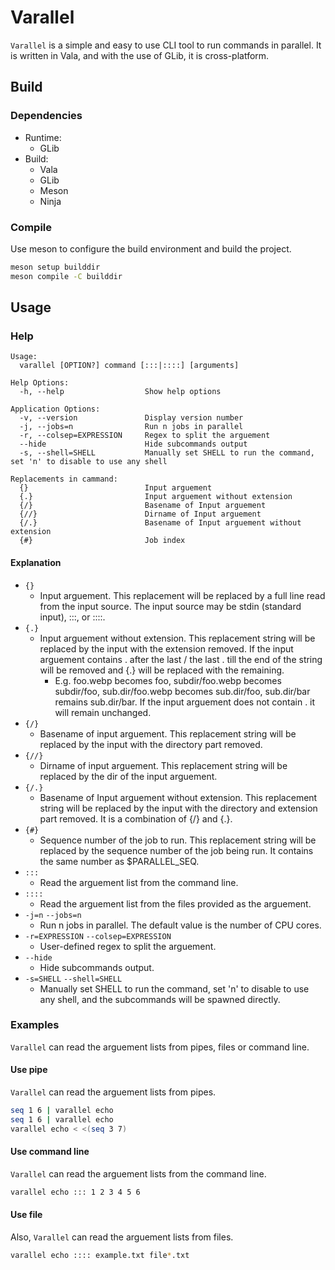 # Varallel

`Varallel` is a simple and easy to use CLI tool to run commands in parallel. It is written in Vala, and with the use of GLib, it is cross-platform.

## Build

### Dependencies

* Runtime:
  * GLib
* Build:
  * Vala
  * GLib
  * Meson
  * Ninja

### Compile

Use meson to configure the build environment and build the project.

```bash
meson setup builddir
meson compile -C builddir
```

## Usage

### Help

```
Usage:
  varallel [OPTION?] command [:::|::::] [arguments]

Help Options:
  -h, --help                  Show help options

Application Options:
  -v, --version               Display version number
  -j, --jobs=n                Run n jobs in parallel
  -r, --colsep=EXPRESSION     Regex to split the arguement
  --hide                      Hide subcommands output
  -s, --shell=SHELL           Manually set SHELL to run the command, set 'n' to disable to use any shell

Replacements in cammand:
  {}                          Input arguement
  {.}                         Input arguement without extension
  {/}                         Basename of Input arguement
  {//}                        Dirname of Input arguement
  {/.}                        Basename of Input arguement without extension
  {#}                         Job index
```

#### Explanation

* `{}`
  * Input arguement. This replacement will be replaced by a full line read from the input source. The input source may be stdin (standard input), :::, or ::::.
* `{.}`
  * Input arguement without extension. This replacement string will be replaced by the input with the extension removed. If the input arguement contains . after the last / the last . till the end of the string will be removed and {.} will be replaced with the remaining.
    * E.g. foo.webp becomes foo, subdir/foo.webp becomes subdir/foo, sub.dir/foo.webp becomes sub.dir/foo, sub.dir/bar remains sub.dir/bar. If the input arguement does not contain . it will remain unchanged.
* `{/}`
  * Basename of input arguement. This replacement string will be replaced by the input with the directory part removed.
* `{//}`
  * Dirname of input arguement. This replacement string will be replaced by the dir of the input arguement.
* `{/.}`
  * Basename of Input arguement without extension. This replacement string will be replaced by the input with the directory and extension part removed. It is a combination of {/} and {.}. 
* `{#}`
  * Sequence number of the job to run. This replacement string will be replaced by the sequence number of the job being run. It contains the same number as $PARALLEL_SEQ.
* `:::`
  * Read the arguement list from the command line.
* `::::`
  * Read the arguement list from the files provided as the arguement.
* `-j=n` `--jobs=n`
  * Run n jobs in parallel. The default value is the number of CPU cores.
* `-r=EXPRESSION` `--colsep=EXPRESSION`
  * User-defined regex to split the arguement.
* `--hide`
  * Hide subcommands output.
* `-s=SHELL` `--shell=SHELL`
  * Manually set SHELL to run the command, set 'n' to disable to use any shell, and the subcommands will be spawned directly.

### Examples

`Varallel` can read the arguement lists from pipes, files or command line.

#### Use pipe

`Varallel` can read the arguement lists from pipes.

```bash
seq 1 6 | varallel echo
seq 1 6 | varallel echo
varallel echo < <(seq 3 7)
```

#### Use command line

`Varallel` can read the arguement lists from the command line.

```bash
varallel echo ::: 1 2 3 4 5 6
```

#### Use file

Also, `Varallel` can read the arguement lists from files.

```bash
varallel echo :::: example.txt file*.txt
```
